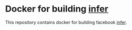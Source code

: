 # Docker for building [infer](https://github.com/facebook/infer)

 This repository contains docker for building facebook
 [infer](https://github.com/facebook/infer).
